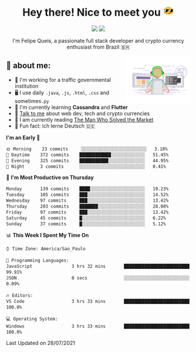 
<h1 align="center">Hey there! Nice to meet you <img src="assets/sunglasses.gif" width="30"/></h1>

<p align="center">
  <a href="https://www.linkedin.com/in/fqueis"><img src="https://img.shields.io/badge/-LinkedIn-blue?style=flat&logo=Linkedin&logoColor=white" /></a>
  <a href="mailto:fqueis@gmail.com"><img src="https://img.shields.io/badge/-Gmail-c14438?style=flat&logo=Gmail&logoColor=white" /></a>
</p>

<p align="center">I'm Felipe Queis, a passionate full stack developer and crypto currency enthusiast from Brazil 🇧🇷</p>

<img width="35%" align="right" alt="fqueis" src="assets/profile.gif" /></p>

## 🤵 about me:

- 🏢 I'm working for a traffic governmental institution
- 🖥️ I use daily `.java`, `.js`, `.html`, `.css` and sometimes`.py`
- 🌱 I'm currently learning **Cassandra** and **Flutter**
- 💬 [Talk to me](https://github.com/fqueis/fqueis/discussions) about web dev, tech and crypto currencies
- 📖 I am currently reading [The Man Who Solved the Market](https://amzn.com/073521798X)
- 💭 Fun fact: ich lerne Deutsch 🇩🇪

<!--START_SECTION:waka-->
**I'm an Early 🐤** 

```text
🌞 Morning    23 commits     ░░░░░░░░░░░░░░░░░░░░░░░░░   3.18% 
🌆 Daytime    372 commits    ████████████░░░░░░░░░░░░░   51.45% 
🌃 Evening    325 commits    ███████████░░░░░░░░░░░░░░   44.95% 
🌙 Night      3 commits      ░░░░░░░░░░░░░░░░░░░░░░░░░   0.41%

```
📅 **I'm Most Productive on Thursday** 

```text
Monday       139 commits    ████░░░░░░░░░░░░░░░░░░░░░   19.23% 
Tuesday      105 commits    ███░░░░░░░░░░░░░░░░░░░░░░   14.52% 
Wednesday    97 commits     ███░░░░░░░░░░░░░░░░░░░░░░   13.42% 
Thursday     203 commits    ███████░░░░░░░░░░░░░░░░░░   28.08% 
Friday       97 commits     ███░░░░░░░░░░░░░░░░░░░░░░   13.42% 
Saturday     45 commits     █░░░░░░░░░░░░░░░░░░░░░░░░   6.22% 
Sunday       37 commits     █░░░░░░░░░░░░░░░░░░░░░░░░   5.12%

```


📊 **This Week I Spent My Time On** 

```text
⌚︎ Time Zone: America/Sao_Paulo

💬 Programming Languages: 
JavaScript               3 hrs 32 mins       █████████████████████████   99.91% 
JSON                     0 secs              ░░░░░░░░░░░░░░░░░░░░░░░░░   0.09%

🔥 Editors: 
VS Code                  3 hrs 33 mins       █████████████████████████   100.0%

💻 Operating System: 
Windows                  3 hrs 33 mins       █████████████████████████   100.0%

```


 Last Updated on 28/07/2021
<!--END_SECTION:waka-->
